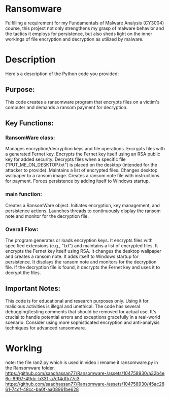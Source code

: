 # Ransomware
Fulfilling a requirement for my Fundamentals of Malware Analysis (CY3004) course, this project not only strengthens my grasp of malware behavior and the tactics it employs for persistence, but also sheds light on the inner workings of file encryption and decryption as utilized by malware.

# Description

Here's a description of the Python code you provided:

## Purpose:

This code creates a ransomware program that encrypts files on a victim's computer and demands a ransom payment for decryption.
## Key Functions:

### RansomWare class:
Manages encryption/decryption keys and file operations.
Encrypts files with a generated Fernet key.
Encrypts the Fernet key itself using an RSA public key for added security.
Decrypts files when a specific file ("PUT_ME_ON_DESKTOP.txt") is placed on the desktop (intended for the attacker to provide).
Maintains a list of encrypted files.
Changes desktop wallpaper to a ransom image.
Creates a ransom note file with instructions for payment.
Forces persistence by adding itself to Windows startup.
### main function:
Creates a RansomWare object.
Initiates encryption, key management, and persistence actions.
Launches threads to continuously display the ransom note and monitor for the decryption file.
### Overall Flow:

The program generates or loads encryption keys.
It encrypts files with specified extensions (e.g., "txt") and maintains a list of encrypted files.
It encrypts the Fernet key itself using RSA.
It changes the desktop wallpaper and creates a ransom note.
It adds itself to Windows startup for persistence.
It displays the ransom note and monitors for the decryption file.
If the decryption file is found, it decrypts the Fernet key and uses it to decrypt the files.
## Important Notes:

This code is for educational and research purposes only. Using it for malicious activities is illegal and unethical.
The code has several debugging/testing comments that should be removed for actual use.
It's crucial to handle potential errors and exceptions gracefully in a real-world scenario.
Consider using more sophisticated encryption and anti-analysis techniques for advanced ransomware.


# Working
note: the file ran2.py which is used in video i rename it ransomware.py in the Ransomware folder.
https://github.com/saadhassan77/Ransomware-/assets/104758930/a32b4e6c-8997-49dc-b331-a7c14dfb77c3
https://github.com/saadhassan77/Ransomware-/assets/104758930/45ac2861-74cf-48cc-ba0f-aa08961be628


